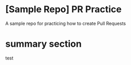 # [Sample Repo] PR Practice
A sample repo for practicing how to create Pull Requests

# summary section
test
